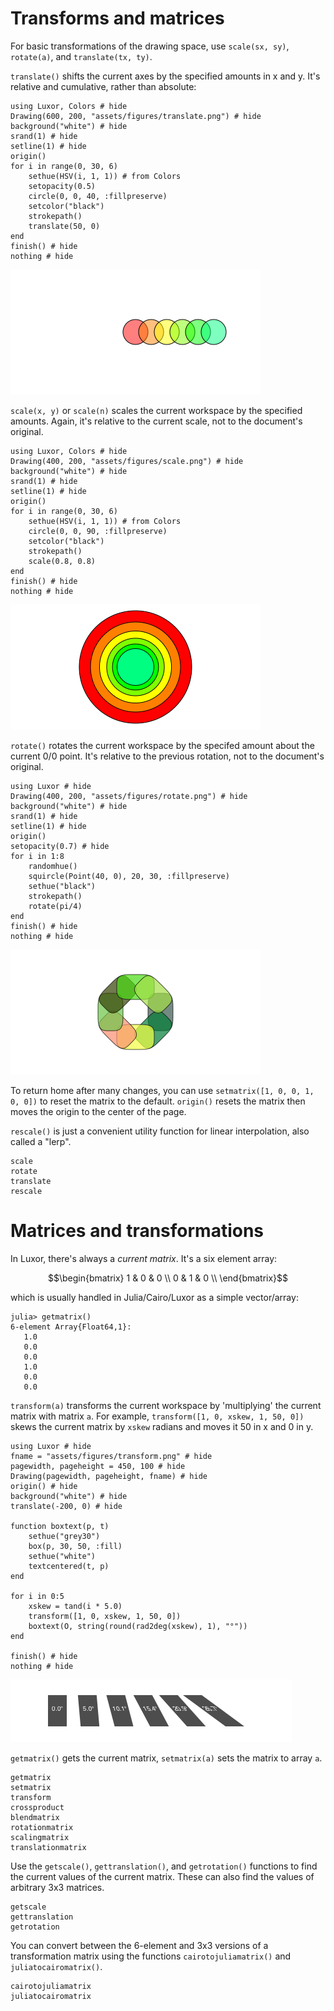 # Transforms and matrices

For basic transformations of the drawing space, use `scale(sx, sy)`, `rotate(a)`, and `translate(tx, ty)`.

`translate()` shifts the current axes by the specified amounts in x and y. It's relative and cumulative, rather than absolute:

```@example
using Luxor, Colors # hide
Drawing(600, 200, "assets/figures/translate.png") # hide
background("white") # hide
srand(1) # hide
setline(1) # hide
origin()
for i in range(0, 30, 6)
    sethue(HSV(i, 1, 1)) # from Colors
    setopacity(0.5)
    circle(0, 0, 40, :fillpreserve)
    setcolor("black")
    strokepath()
    translate(50, 0)
end
finish() # hide
nothing # hide
```

![translate](assets/figures/translate.png)

`scale(x, y)` or `scale(n)` scales the current workspace by the specified amounts. Again, it's relative to the current scale, not to the document's original.

```@example
using Luxor, Colors # hide
Drawing(400, 200, "assets/figures/scale.png") # hide
background("white") # hide
srand(1) # hide
setline(1) # hide
origin()
for i in range(0, 30, 6)
    sethue(HSV(i, 1, 1)) # from Colors
    circle(0, 0, 90, :fillpreserve)
    setcolor("black")
    strokepath()
    scale(0.8, 0.8)
end
finish() # hide
nothing # hide
```

![scale](assets/figures/scale.png)


`rotate()` rotates the current workspace by the specifed amount about the current 0/0 point. It's relative to the previous rotation, not to the document's original.

```@example
using Luxor # hide
Drawing(400, 200, "assets/figures/rotate.png") # hide
background("white") # hide
srand(1) # hide
setline(1) # hide
origin()
setopacity(0.7) # hide
for i in 1:8
    randomhue()
    squircle(Point(40, 0), 20, 30, :fillpreserve)
    sethue("black")
    strokepath()
    rotate(pi/4)
end
finish() # hide
nothing # hide
```

![rotate](assets/figures/rotate.png)

To return home after many changes, you can use `setmatrix([1, 0, 0, 1, 0, 0])` to reset the matrix to the default. `origin()` resets the matrix then moves the origin to the center of the page.

`rescale()` is just a convenient utility function for linear interpolation, also called a "lerp".

```@docs
scale
rotate
translate
rescale
```

# Matrices and transformations

In Luxor, there's always a *current matrix*. It's a six element array:

```math
\begin{bmatrix}
1 & 0 & 0 \\
0 & 1 & 0 \\
\end{bmatrix}
```

which is usually handled in Julia/Cairo/Luxor as a simple vector/array:

```
julia> getmatrix()
6-element Array{Float64,1}:
   1.0
   0.0
   0.0
   1.0
   0.0
   0.0
```

`transform(a)` transforms the current workspace by 'multiplying' the current matrix with matrix `a`. For example, `transform([1, 0, xskew, 1, 50, 0])` skews the current matrix by `xskew` radians and moves it 50 in x and 0 in y.

```@example
using Luxor # hide
fname = "assets/figures/transform.png" # hide
pagewidth, pageheight = 450, 100 # hide
Drawing(pagewidth, pageheight, fname) # hide
origin() # hide
background("white") # hide
translate(-200, 0) # hide

function boxtext(p, t)
    sethue("grey30")
    box(p, 30, 50, :fill)
    sethue("white")
    textcentered(t, p)
end

for i in 0:5
    xskew = tand(i * 5.0)
    transform([1, 0, xskew, 1, 50, 0])
    boxtext(O, string(round(rad2deg(xskew), 1), "°"))
end

finish() # hide
nothing # hide
```

![transform](assets/figures/transform.png)

`getmatrix()` gets the current matrix, `setmatrix(a)` sets the matrix to array `a`.


```@docs
getmatrix
setmatrix
transform
crossproduct
blendmatrix
rotationmatrix
scalingmatrix
translationmatrix
```

Use the `getscale()`, `gettranslation()`, and `getrotation()` functions to find the current values of the current matrix. These can also find the values of arbitrary 3x3 matrices.

```@docs
getscale
gettranslation
getrotation
```

You can convert between the 6-element and 3x3 versions of a transformation matrix using the functions `cairotojuliamatrix()`
and `juliatocairomatrix()`.

```@docs
cairotojuliamatrix
juliatocairomatrix
```
